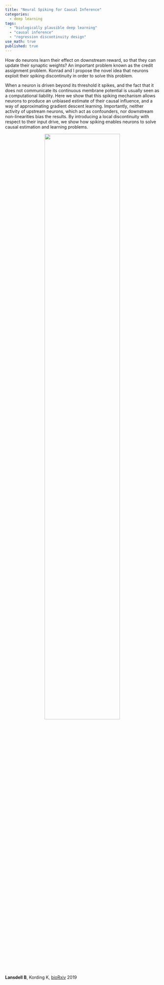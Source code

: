```yaml
---
title: "Neural Spiking for Causal Inference"
categories:
  - deep learning
tags:
  - "biologically plausible deep learning"
  - "causal inference"
  - "regression discontinuity design"
use_math: true
published: true
---
```


How do neurons learn their effect on downstream reward, so that they can update their synaptic weights? An important problem known as the credit assignment problem. Konrad and I propose the novel idea that neurons exploit their spiking discontinuity in order to solve this problem.

When a neuron is driven beyond its threshold it spikes, and the fact that it does not communicate its continuous membrane potential is usually seen as a computational liability. Here we show that this spiking mechanism allows neurons to produce an unbiased estimate of their causal influence, and a way of approximating gradient descent learning. Importantly, neither activity of upstream neurons, which act as confounders, nor downstream non-linearities bias the results. By introducing a local discontinuity with respect to their input drive, we show how spiking enables neurons to solve causal estimation and learning problems.

<p style="text-align: center"><img src="../../images/fig1_pretty.png" width="70%" align="middle"></p>

**Lansdell B**, Kording K, [bioRxiv](https://www.biorxiv.org/content/biorxiv/early/2019/10/15/253351.full.pdf) 2019